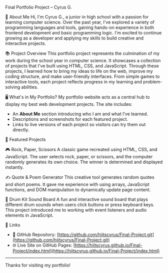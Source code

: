 Final Portfolio Project – Cyrus G.

👋 About Me
Hi, I'm Cyrus G., a junior in high school with a passion for learning computer science. Over the past year, I've explored a variety of programming languages and tools, gaining hands-on experience in both frontend development and basic programming logic. I'm excited to continue growing as a developer and applying my skills to build creative and interactive projects.

📚 Project Overview
This portfolio project represents the culmination of my work during the school year in computer science. It showcases a collection of projects that I've built using HTML, CSS, and JavaScript. Through these projects, I learned how to bring my ideas to life on the web, improve my coding structure, and make user-friendly interfaces. From simple games to interactive tools, each project reflects progress in my learning and problem-solving abilities.

🖥️ What's in My Portfolio?
My portfolio website acts as a central hub to display my best web development projects. The site includes:
- An **About Me** section introducing who I am and what I’ve learned.
- Descriptions and screenshots for each featured project.
- Links to live versions of each project so visitors can try them out directly.

🚀 Featured Projects

🎮 Rock, Paper, Scissors
A classic game recreated using HTML, CSS, and JavaScript. The user selects rock, paper, or scissors, and the computer randomly generates its own choice. The winner is determined and displayed instantly.

✍️ Quote & Poem Generator
This creative tool generates random quotes and short poems. It gave me experience with using arrays, JavaScript functions, and DOM manipulation to dynamically update page content.

🥁 Drum Kit Sound Board
A fun and interactive sound board that plays different drum sounds when users click buttons or press keyboard keys. This project introduced me to working with event listeners and audio elements in JavaScript.

📂 Links

- 🔗 GitHub Repository: [https://github.com/hiitscyrus/Final-Project.git](https://github.com/hiitscyrus/Final-Project.git)
- 🌐 Live Site on GitHub Pages: [https://hiitscyrus.github.io/Final-Project/index.html](https://hiitscyrus.github.io/Final-Project/index.html)

---

Thanks for visiting my portfolio!
